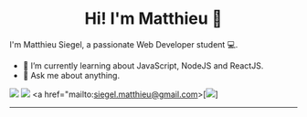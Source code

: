 <h1 align="center"> Hi! I'm Matthieu 👋 </h1>

I'm Matthieu Siegel, a passionate Web Developer student 💻.

- 🌱 I’m currently learning about JavaScript, NodeJS and ReactJS.
- 💬 Ask me about anything.

[<img src="https://img.shields.io/badge/linkedin-%230077B5.svg?&style=for-the-badge&logo=linkedin&logoColor=white" />](https://www.linkedin.com/in/matthieu-siegel-20120654/)
[<img src="https://img.shields.io/badge/instagram-%23E4405F.svg?style=for-the-badge&logo=Instagram&logoColor=white" />](https://www.instagram.com/matt.siegel/)
<a href="mailto:siegel.matthieu@gmail.com>[<img src="https://img.shields.io/badge/Gmail-D14836?style=for-the-badge&logo=gmail&logoColor=white" />]</a>


<hr>
<!--
**ImNotAOwl/ImNotAOwl** is a ✨ _special_ ✨ repository because its `README.md` (this file) appears on your GitHub profile.

Here are some ideas to get you started:

- 🔭 I’m currently working on ...
- 🌱 I’m currently learning ...
- 👯 I’m looking to collaborate on ...
- 🤔 I’m looking for help with ...
- 💬 Ask me about ...
- 📫 How to reach me: ...
- 😄 Pronouns: ...
- ⚡ Fun fact: ...
-->
